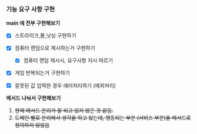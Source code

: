 ### 기능 요구 사항 구현

**main 에 전부 구현해보기**
  
  - [x] 스트라이크,볼,낫싱 구현하기 
  - [x] 컴퓨터 랜덤으로 제시하는거 구현하기
    - [X] 컴퓨터 랜덤 제시시, 요구사항 지시 따르기
  - [x] 게임 반복되는거 구현하기 
  - [x] 잘못된 값 입력한 경우 에러처리하기 (예외처리)


**메서드 나눠서 구현해보기**

1. ~~현재 메서드 분리가 잘 되고 있지 않은 것 같음.~~
2. ~~도메인 별로 분리해서 생각을 하고 있는데, 행동되는 부분 (서비스 부분)을 메서드로 정의하지 않았음~~
